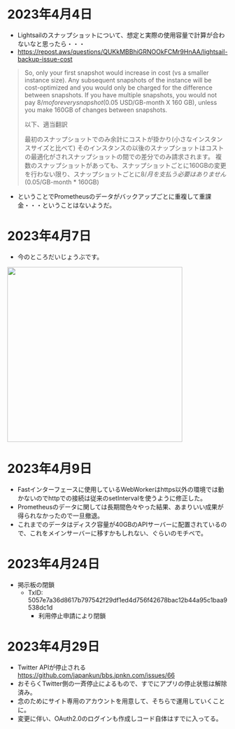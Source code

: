 # 2023年4月4日

- Lightsailのスナップショットについて、想定と実際の使用容量で計算が合わないなと思ったら・・・
- https://repost.aws/questions/QUKkMBBhiGRNOOkFCMr9HnAA/lightsail-backup-issue-cost

>So, only your first snapshot would increase in cost (vs a smaller instance size).
>Any subsequent snapshots of the instance will be cost-optimized and you would only be charged for the difference between snapshots.
>If you have multiple snapshots, you would not pay $8/mo for every snapshot ($0.05 USD/GB-month X 160 GB), unless you make 160GB of changes between snapshots.
>
>以下、適当翻訳
>
>最初のスナップショットでのみ余計にコストが掛かり(小さなインスタンスサイズと比べて)
>そのインスタンスの以後のスナップショットはコストの最適化がされスナップショットの間での差分でのみ請求されます。
>複数のスナップショットがあっても、スナップショットごとに160GBの変更を行わない限り、スナップショットごとに$8/月を支払う必要はありません($0.05/GB-month * 160GB)

- ということでPrometheusのデータがバックアップごとに重複して重課金・・・ということはないようだ。

# 2023年4月7日

- 今のところだいじょうぶです。
<img src="https://t1.jpnkn.com/wp-content/uploads/2023/04/09211025/developer.twitter.com_en_portal_projects-and-apps.png" width="400">

# 2023年4月9日

- Fastインターフェースに使用しているWebWorkerはhttps以外の環境では動かないのでhttpでの接続は従来のsetIntervalを使うように修正した。
- Prometheusのデータに関しては長期間色々やった結果、あまりいい成果が得られなかったので一旦撤退。
- これまでのデータはディスク容量が40GBのAPIサーバーに配置されているので、これをメインサーバーに移すかもしれない、ぐらいのモチベで。


# 2023年4月24日

 - 掲示板の閉鎖
   - TxID: 5057e7a36d8617b797542f29df1ed4d756f42678bac12b44a95c1baa9538dc1d
     - 利用停止申請により閉鎖

# 2023年4月29日

- Twitter APIが停止される https://github.com/japankun/bbs.jpnkn.com/issues/66
- おそらくTwitter側の一斉停止によるもので、すでにアプリの停止状態は解除済み。
- 念のためにサイト専用のアカウントを用意して、そちらで運用していくことに。
- 変更に伴い、OAuth2.0のログインも作成しコード自体はすでに入ってる。
